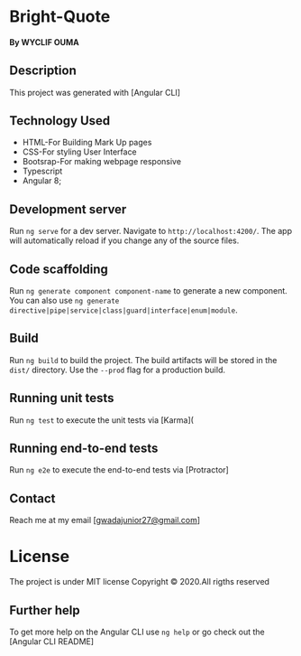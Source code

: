 # Bright-Quote
#### By **WYCLIF OUMA**
## Description
This project was generated with [Angular CLI]

## Technology Used
* HTML-For Building Mark Up pages
* CSS-For styling User Interface
* Bootsrap-For making webpage responsive
* Typescript
* Angular 8;


## Development server

Run `ng serve` for a dev server. Navigate to `http://localhost:4200/`. The app will automatically reload if you change any of the source files.

## Code scaffolding

Run `ng generate component component-name` to generate a new component. You can also use `ng generate directive|pipe|service|class|guard|interface|enum|module`.

## Build

Run `ng build` to build the project. The build artifacts will be stored in the `dist/` directory. Use the `--prod` flag for a production build.

## Running unit tests

Run `ng test` to execute the unit tests via [Karma](

## Running end-to-end tests

Run `ng e2e` to execute the end-to-end tests via [Protractor]

## Contact
Reach me at my email [gwadajunior27@gmail.com]

# License
The project is under MIT license Copyright © 2020.All rigths reserved

## Further help
To get more help on the Angular CLI use `ng help` or go check out the [Angular CLI README]
